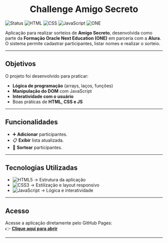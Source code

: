 # <h1 align="center">Challenge Amigo Secreto</h1>


![Status](https://img.shields.io/badge/status-concluído-success)
![HTML](https://img.shields.io/badge/HTML-5-orange)
![CSS](https://img.shields.io/badge/CSS-3-blue)
![JavaScript](https://img.shields.io/badge/JavaScript-ES6-yellow)
![ONE](https://img.shields.io/badge/Oracle%20Next%20Education-ONE-red)

Aplicação para realizar sorteios de **Amigo Secreto**, desenvolvida como parte da **Formação Oracle Next Education (ONE)** em parceria com a **Alura**.  
O sistema permite cadastrar participantes, listar nomes e realizar o sorteio.

---

## Objetivos
O projeto foi desenvolvido para praticar:
- **Lógica de programação** (arrays, laços, funções)
- **Manipulação do DOM** com JavaScript
- **Interatividade com o usuário**
- Boas práticas de **HTML, CSS e JS**

---

##  Funcionalidades
- ➕ **Adicionar** participantes.
- 📋 **Exibir** lista atualizada.
- 🎲 **Sortear** participantes.

---

## Tecnologias Utilizadas
- ![HTML5](https://img.shields.io/badge/HTML5-E34F26?logo=html5&logoColor=white) → Estrutura da aplicação  
- ![CSS3](https://img.shields.io/badge/CSS3-1572B6?logo=css3&logoColor=white) → Estilização e layout responsivo  
- ![JavaScript](https://img.shields.io/badge/JavaScript-ES6-F7DF1E?logo=javascript&logoColor=black) → Lógica e interatividade  

---

## Acesso
Acesse a aplicação diretamente pelo GitHub Pages:  
👉 **[Clique aqui para abrir](https://madu-py.github.io/amigo-secreto-challenge/)**

---


